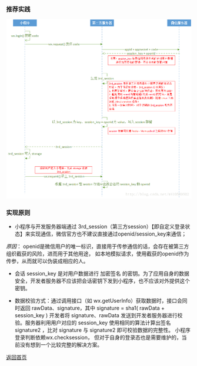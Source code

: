 ### 推荐实践
![Image](images/wechat_auth_login.png)

### 实现原则
* 小程序与开发服务器端通过 3rd_session（第三方session）【即自定义登录状态】来实现通信，微信官方也不建议直接通过openid/session_key来通信；

*原因*： openid是微信用户的唯一标识，直接用于传参通信的话，会存在被第三方组织截获的风险，进而用于其他用途，
如本地模拟请求，使用截获的openid作为传参，从而就可以伪装成相应的人。

* 会话 session_key 是对用户数据进行 加密签名 的密钥。为了应用自身的数据安全，开发者服务器不应该把会话密钥下发到小程序，也不应该对外提供这个密钥。

* 数据校验方式：通过调用接口（如 wx.getUserInfo）获取数据时，接口会同时返回 rawData、signature，其中 signature = sha1( rawData + session_key )
开发者将 signature、rawData 发送到开发者服务器进行校验。服务器利用用户对应的 session_key 使用相同的算法计算出签名 signature2 ，比对 signature 与 signature2 即可校验数据的完整性。
小程序登录判断依赖wx.checksession， 但对于自身的登录态也是需要维护的，当前没有想到一个比较完整的解决方案。

[返回首页](/index.html)